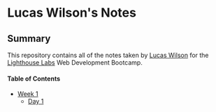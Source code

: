 # Lucas Wilson's Notes
## Summary
This repository contains all of the notes taken by [Lucas Wilson](https://github.com/willow123red/lighthouse-web-notes) for the [Lighthouse Labs](https://www.lighthouselabs.ca/) Web Development Bootcamp.
#### Table of Contents
* [Week 1](/Week_1)
  * [Day 1](/Week_1/Day_1)